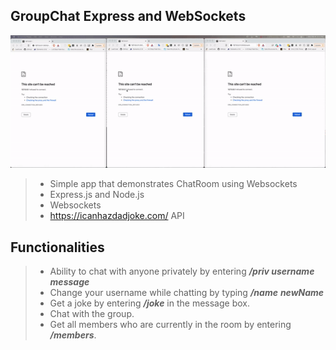 ## GroupChat Express and WebSockets

<img src="sample.gif" width="1000">

> - Simple app that demonstrates ChatRoom using Websockets  
> - Express.js and Node.js  
> - Websockets  
> - https://icanhazdadjoke.com/ API  

## Functionalities
> - Ability to chat with anyone privately by entering ___/priv username message___
> - Change your username while chatting by typing ___/name___ ___newName___
> - Get a joke by entering ___/joke___ in the message box. 
> - Chat with the group. 
> - Get all members who are currently in the room by entering ___/members___. 
